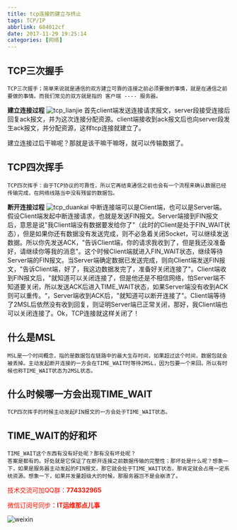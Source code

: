 ```yaml
---
title: tcp连接的建立与终止
tags: TCP/IP
abbrlink: 684012cf
date: 2017-11-29 19:25:14
categories: [网络]
---
```


## TCP三次握手
	TCP三次握手；简单来说就是通信的双方建立可靠的连接之前必须要做的事情，就是在通信之前要做的事情。而我们常见的双方就是指的 客户端 ---- 服务器。

**建立连接过程**
![tcp_lianjie](http://dl-blog.laoxianyu.cn/tcp%E8%BF%9E%E6%8E%A5.png)
    首先client端发送连接请求报文，server段接受连接后回复ack报文，并为这次连接分配资源。client端接收到ack报文后也向server段发生ack报文，并分配资源，这样tcp连接就建立了。
<!-- more -->
建立连接过后干嘛呢？那就是该干嘛干嘛呀，就可以传输数据了。

## TCP四次挥手
	TCP四次挥手：由于TCP协议的可靠性，所以它再结束通信之前也会有一个流程来确认数据已经传输完成，在网络线路当中没有残留的数据包。

**断开连接过程**
![tcp_duankai](http://dl-blog.laoxianyu.cn/tcp%E6%8C%A5%E6%89%8B.png)
    中断连接端可以是Client端，也可以是Server端。假设Client端发起中断连接请求，也就是发送FIN报文。Server端接到FIN报文后，意思是说"我Client端没有数据要发给你了"（此时的Client是处于FIN_WAIT状态），但是如果你还有数据没有发送完成，则不必急着关闭Socket，可以继续发送数据。所以你先发送ACK，"告诉Client端，你的请求我收到了，但是我还没准备好，请继续你等我的消息"。这个时候Client端就进入FIN_WAIT状态，继续等待Server端的FIN报文。当Server端确定数据已发送完成，则向Client端发送FIN报文，"告诉Client端，好了，我这边数据发完了，准备好关闭连接了"。Client端收到FIN报文后，"就知道可以关闭连接了，但是他还是不相信网络，怕Server端不知道要关闭，所以发送ACK后进入TIME_WAIT状态，如果Server端没有收到ACK则可以重传。“，Server端收到ACK后，"就知道可以断开连接了"。Client端等待了2MSL后依然没有收到回复，则证明Server端已正常关闭，那好，我Client端也可以关闭连接了。Ok，TCP连接就这样关闭了！

## 什么是MSL
    MSL是一个时间概念，指的是数据包在链路中的最大生存时间，如果超过这个时间，数据包就会被丢掉。主动发起断开连接的一方会在TIME_WAIT时等待2MSL，因为包要一个来回。所以有时候也称TIME_WAIT状态为2MSL状态。

## 什么时候哪一方会出现TIME_WAIT
	TCP四次挥手的时候主动发起FIN报文的一方会处于TIME_WAIT状态。

## TIME_WAIT的好和坏
	TIME_WAIT这个东西有没有好处呢？那有没有坏处呢？
	答案是都有的。好处就是它保证了在断开连接之前数据传输的完整性；那坏处是什么呢？想象一下，如果是服务器主动发起的FIN报文，那它就会处于TIME_WAIT状态，那肯定就会占用一定系统资源。想象一下，如果并发量超级大的时候，那服务器岂不是会崩溃了。

<font color=#ff1201>技术交流可加QQ群：**774332965**<br></font>

<font color=#ff1201>微信订阅号同步：**IT运维那点儿事**</font>

![weixin](http://dl-blog.laoxianyu.cn/weixindy.jpg)

